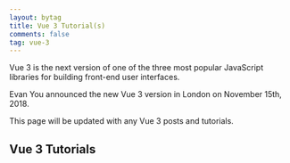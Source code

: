 ```yaml
---
layout: bytag
title: Vue 3 Tutorial(s)
comments: false
tag: vue-3
---
```


Vue 3 is the next version of one of the three most popular JavaScript libraries for building front-end user interfaces.

Evan You announced the new Vue 3 version in London on November 15th, 2018. 

This page will be updated with any Vue 3 posts and tutorials.

## Vue 3 Tutorials

